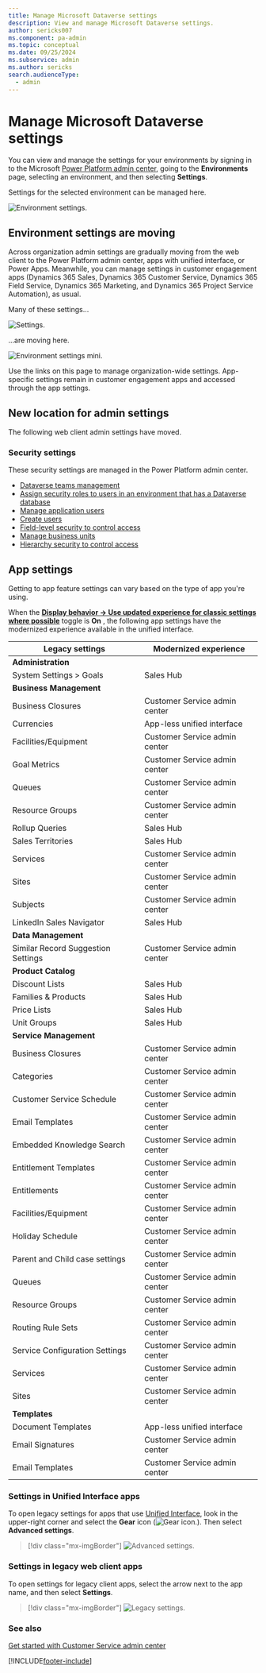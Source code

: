 ```yaml
---
title: Manage Microsoft Dataverse settings 
description: View and manage Microsoft Dataverse settings.
author: sericks007
ms.component: pa-admin
ms.topic: conceptual
ms.date: 09/25/2024
ms.subservice: admin
ms.author: sericks
search.audienceType: 
  - admin
---
```

# Manage Microsoft Dataverse settings

You can view and manage the settings for your environments by signing in to the Microsoft [Power Platform admin center](https://admin.powerplatform.microsoft.com), going to the **Environments** page, selecting an environment, and then selecting **Settings**.

Settings for the selected environment can be managed here.

![Environment settings.](media/environment-settings.png)

## Environment settings are moving
Across organization admin settings are gradually moving from the web client to the Power Platform admin center, apps with unified interface, or Power Apps. Meanwhile, you can manage settings in customer engagement apps (Dynamics 365 Sales, Dynamics 365 Customer Service, Dynamics 365 Field Service, Dynamics 365 Marketing, and Dynamics 365 Project Service Automation), as usual.

Many of these settings...

![Settings.](./media/old-settings.png)

...are moving here.

![Environment settings mini.](media/environment-settings-mini.png)

Use the links on this page to manage organization-wide settings. App-specific settings remain in customer engagement apps and accessed through the app settings. 

## New location for admin settings
The following web client admin settings have moved.

### Security settings

These security settings are managed in the Power Platform admin center.

- [Dataverse teams management](manage-teams.md)
- [Assign security roles to users in an environment that has a Dataverse database](database-security-configure.md#assign-security-roles-to-users-in-an-environment-that-has-a-dataverse-database)
- [Manage application users](manage-application-users.md)
- [Create users](create-users.md)
- [Field-level security to control access](field-level-security.md)
- [Manage business units](create-edit-business-units.md)
- [Hierarchy security to control access](hierarchy-security.md)

## App settings

Getting to app feature settings can vary based on the type of app you're using. 

When the **[Display behavior -> Use updated experience for classic settings where possible](settings-behavior.md)** toggle is **On** , the following app settings have the modernized experience available in the unified interface. 

| Legacy settings | Modernized experience  |
|--- | --- | 
|**Administration** ||
| System Settings > Goals | Sales Hub|
|**Business Management**  ||
| Business Closures    | Customer Service admin center|
| Currencies           | App-less unified interface|
| Facilities/Equipment | Customer Service admin center|
| Goal Metrics        | Customer Service admin center|
| Queues              | Customer Service admin center|
| Resource Groups     | Customer Service admin center|
| Rollup Queries      | Sales Hub |
| Sales Territories   | Sales Hub |
| Services            | Customer Service admin center|
| Sites               | Customer Service admin center|
| Subjects            | Customer Service admin center|
| LinkedIn Sales Navigator |  Sales Hub     |
| **Data Management** | |
| Similar Record Suggestion Settings | Customer Service admin center|
| **Product Catalog** | |
|  Discount Lists     | Sales Hub|
|  Families & Products| Sales Hub|
|  Price Lists        | Sales Hub|
|  Unit Groups        | Sales Hub|
| **Service Management** | |
| Business Closures   | Customer Service admin center| 
| Categories          | Customer Service admin center|
| Customer Service Schedule | Customer Service admin center|
| Email Templates     | Customer Service admin center|
| Embedded Knowledge Search | Customer Service admin center|
| Entitlement Templates | Customer Service admin center|
| Entitlements         | Customer Service admin center|
| Facilities/Equipment | Customer Service admin center|
| Holiday Schedule     | Customer Service admin center|
| Parent and Child case settings | Customer Service admin center|
| Queues               | Customer Service admin center|
| Resource Groups      | Customer Service admin center|
| Routing Rule Sets    | Customer Service admin center|
| Service Configuration Settings | Customer Service admin center|
| Services             | Customer Service admin center|
| Sites                | Customer Service admin center|
|**Templates** | |
| Document Templates   | App-less unified interface|
| Email Signatures     | Customer Service admin center|
| Email Templates      | Customer Service admin center|


### Settings in Unified Interface apps

To open legacy settings for apps that use [Unified Interface](about-unified-interface.md), look in the upper-right corner and select the **Gear** icon (![Gear icon.](media/selection-rule-gear-button.png)). Then select **Advanced settings**. 

> [!div class="mx-imgBorder"] 
> ![Advanced settings.](media/advanced-settings.png "Advanced settings")

### Settings in legacy web client apps

To open settings for legacy client apps, select the arrow next to the app name, and then select **Settings**. 

> [!div class="mx-imgBorder"] 
> ![Legacy settings.](media/legacy-settings.png "Legacy settings")

### See also
[Get started with Customer Service admin center](/dynamics365/customer-service/cs-admin-center)



[!INCLUDE[footer-include](../includes/footer-banner.md)]
